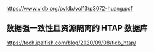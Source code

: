 https://www.vldb.org/pvldb/vol13/p3072-huang.pdf

## 数据强一致性且资源隔离的 HTAP 数据库
https://tech.ipalfish.com/blog/2020/09/08/tidb_htap/
